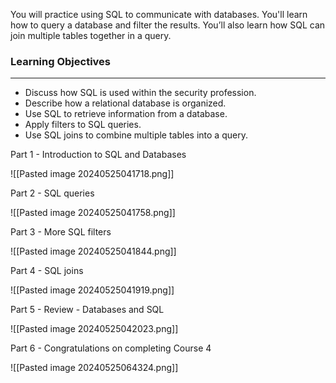You will practice using SQL to communicate with databases. You'll learn how to query a database and filter the results. You’ll also learn how SQL can join multiple tables together in a query.

### Learning Objectives

---

- Discuss how SQL is used within the security profession.
- Describe how a relational database is organized.
- Use SQL to retrieve information from a database.
- Apply filters to SQL queries.
- Use SQL joins to combine multiple tables into a query.

Part 1 - Introduction to SQL and Databases

![[Pasted image 20240525041718.png]]

Part 2 - SQL queries

![[Pasted image 20240525041758.png]]

Part 3 - More SQL filters

![[Pasted image 20240525041844.png]]

Part 4 - SQL joins

![[Pasted image 20240525041919.png]]

Part 5 - Review - Databases and SQL

![[Pasted image 20240525042023.png]]

Part 6 - Congratulations on completing Course 4

![[Pasted image 20240525064324.png]]
